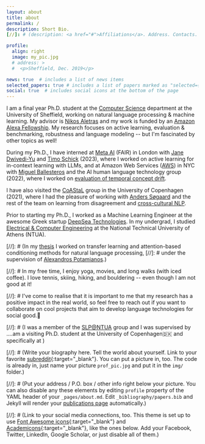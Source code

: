 ```yaml
---
layout: about
title: about
permalink: /
description: Short Bio.
[//]: # (description: <a href="#">Affiliations</a>. Address. Contacts. Moto. Etc.)

profile:
  align: right
  image: my_pic.jpg
  # address: >
  #  <p>Sheffield, Dec. 2019</p>

news: true  # includes a list of news items
selected_papers: true # includes a list of papers marked as "selected={true}"
social: true  # includes social icons at the bottom of the page
---
```


I am a final year Ph.D. student at the [Computer Science](https://www.sheffield.ac.uk/dcs) department at the University of Sheffield, working on natural language processing & machine learning.
My advisor is [Nikos Aletras](http://nikosaletras.com/) and my work is funded by an [Amazon Alexa Fellowship](https://developer.amazon.com/en-US/alexa/alexa-startups/alexa-fund/alexa-fellowship/graduate).
My research focuses on active learning, evaluation & benchmarking, robustness and language modeling 
-- but I'm fascinated by other topics as well!

During my Ph.D., I have interned at [Meta AI](https://ai.facebook.com/) (FAIR) in London with [Jane Dwivedi-Yu](https://janedwivedi.github.io/) and [Timo Schick](https://scholar.google.de/citations?user=k8CKy5UAAAAJ&hl=de) (2023), where I worked on active learning for in-context learning with LLMs, and at Amazon Web Services ([AWS](https://aws.amazon.com/machine-learning/language/)) in NYC with [Miguel Ballesteros](http://miguelballesteros.com/) and the AI human language technology group (2022), where I worked on [evaluation of temporal concept drift](https://aclanthology.org/2023.eacl-main.211/). 

I have also visited the [CoAStaL](https://coastalcph.github.io/) group in the University of Copenhagen (2021), where I had the pleasure of working with [Anders Søgaard](https://anderssoegaard.github.io/) and the rest of the team on learning from disagreement and [cross-cultural NLP](https://aclanthology.org/2022.acl-long.482/).

[comment]: <> (Currently, I am Research Scientist Intern at [Meta AI]&#40;https://ai.facebook.com/&#41; &#40;FAIR Labs&#41; in London. Earlier this year, I did an internship as an Applied Scientist at Amazon Web Services &#40;[AWS]&#40;https://aws.amazon.com/machine-learning/language/&#41;&#41; in NYC, working with the AI human language technology group.)

[comment]: <> (Last year, I visited the [CoAStaL]&#40;https://coastalcph.github.io/&#41; group in the University of Copenhagen, where I had the pleasure of working with [Anders Søgaard]&#40;https://anderssoegaard.github.io/&#41; and the rest of the team on exciting projects on learning from disagreement, fairness and cross-cultural NLP.)

Prior to starting my Ph.D., I worked as a Machine Learning Engineer at the awesome Greek startup [DeepSea Technologies](https://www.deepsea.ai/). 
In my undergrad, I studied [Electrical & Computer Engineering](https://www.ece.ntua.gr/en) at the National Technical University of Athens (NTUA).


[//]: # (In my [thesis](http://artemis.cslab.ece.ntua.gr:8080/jspui/bitstream/123456789/17295/1/Eng_Thesis_Kate.pdf) I worked on transfer  learning  and  attention-based  conditioning  methods  for natural language processing, 
[//]: # under the supervision of [Alexandros Potamianos](https://scholar.google.com/citations?user=pBQViyUAAAAJ&hl=en).)

[//]: # In my free time, I enjoy yoga, movies, and long walks (with iced coffee). I love tennis, skiing, hiking, and bouldering -- even though I am not good at it! 

[//]: # I've come to realise that it is important to me that my research has a positive impact in the real world, so feel free to reach out if you want to collaborate on cool projects that aim to develop language technologies for social good.🦋


[//]: # (I was a member of the [SLP@NTUA](https://slp-ntua.github.io/team/) group and I was supervised by ....am a visiting Ph.D. student at the University of Copenhagen🇩🇰 and specifically at )

[//]: # (Write your biography here. Tell the world about yourself. Link to your favorite [subreddit](http://reddit.com){:target="\_blank"}. You can put a picture in, too. The code is already in, just name your picture `prof_pic.jpg` and put it in the `img/` folder.)

[//]: # (Put your address / P.O. box / other info right below your picture. You can also disable any these elements by editing `profile` property of the YAML header of your `_pages/about.md`. Edit `_bibliography/papers.bib` and Jekyll will render your [publications page](/al-folio/publications/) automatically.)

[//]: # (Link to your social media connections, too. This theme is set up to use [Font Awesome icons](http://fortawesome.github.io/Font-Awesome/){:target="\_blank"} and [Academicons](https://jpswalsh.github.io/academicons/){:target="\_blank"}, like the ones below. Add your Facebook, Twitter, LinkedIn, Google Scholar, or just disable all of them.)
